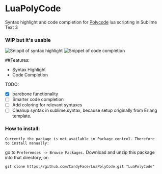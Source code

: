 # LuaPolyCode
Syntax highlight and code completion for [Polycode](http://Polycode.org) lua scripting in Sublime Text 3

### WIP but it's usable

![Snippit of syntax highlight](http://i.imgbox.com/fBsoGP0i.png)
![Snippet of code completion](https://zippy.gfycat.com/SplendidTepidHookersealion.gif)

##Features:
- Syntax Highlight
- Code Completion

TODO:
 - [x] barebone functionality 
 - [ ] Smarter code completion
 - [ ] Add coloring for relevant syntaxes
 - [ ] Cleanup syntax in sublime.syntax, because setup originally from Erlang template.
 
### How to install:
`Currently the package is not available in Package control. Therefore to install manually:`

go to `Preferences -> Browse Packages.` 
Download and unzip this package into that directory, or:

`git clone https://github.com/CandyFace/LuaPolyCode.git "LuaPolyCode"`
